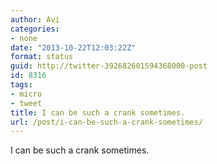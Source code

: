 ```yaml
---
author: Avi
categories:
- none
date: "2013-10-22T12:03:22Z"
format: status
guid: http://twitter-392682601594368000-post
id: 8316
tags:
- micro
- tweet
title: I can be such a crank sometimes.
url: /post/i-can-be-such-a-crank-sometimes/
---
```

I can be such a crank sometimes.